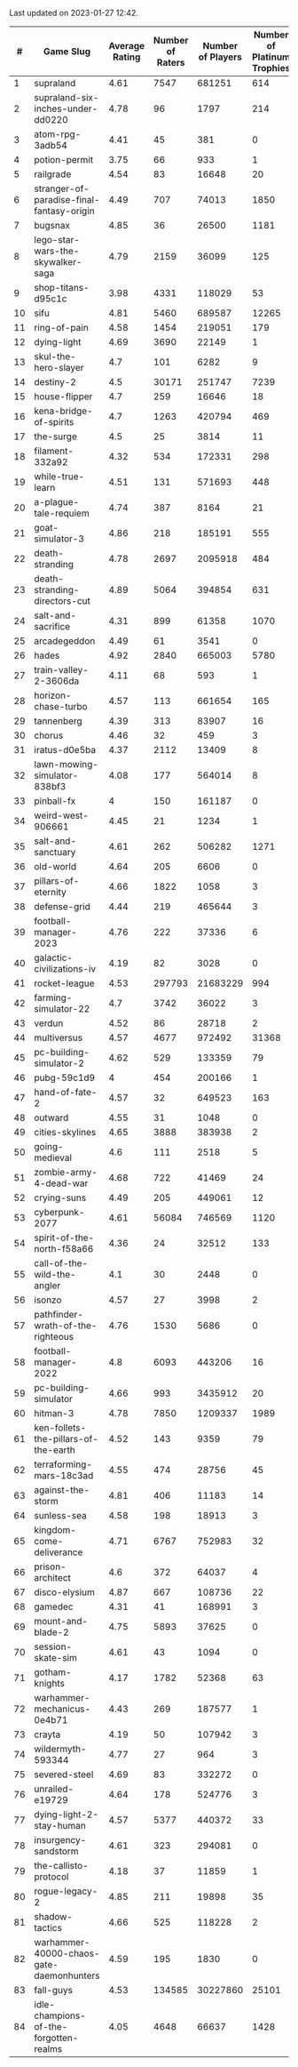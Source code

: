 Last updated on 2023-01-27 12:42.


|#|Game Slug|Average Rating|Number of Raters|Number of Players|Number of Platinum Trophies|Max Rarity (%)|
|---|---|---|---|---|---|---|
|1|supraland|4.61|7547|681251|614|99|
|2|supraland-six-inches-under-dd0220|4.78|96|1797|214|99|
|3|atom-rpg-3adb54|4.41|45|381|0|98|
|4|potion-permit|3.75|66|933|1|98|
|5|railgrade|4.54|83|16648|20|98|
|6|stranger-of-paradise-final-fantasy-origin|4.49|707|74013|1850|98|
|7|bugsnax|4.85|36|26500|1181|97|
|8|lego-star-wars-the-skywalker-saga|4.79|2159|36099|125|97|
|9|shop-titans-d95c1c|3.98|4331|118029|53|97|
|10|sifu|4.81|5460|689587|12265|97|
|11|ring-of-pain|4.58|1454|219051|179|96|
|12|dying-light|4.69|3690|22149|1|95|
|13|skul-the-hero-slayer|4.7|101|6282|9|95|
|14|destiny-2|4.5|30171|251747|7239|94|
|15|house-flipper|4.7|259|16646|18|94|
|16|kena-bridge-of-spirits|4.7|1263|420794|469|94|
|17|the-surge|4.5|25|3814|11|94|
|18|filament-332a92|4.32|534|172331|298|93|
|19|while-true-learn|4.51|131|571693|448|93|
|20|a-plague-tale-requiem|4.74|387|8164|21|92|
|21|goat-simulator-3|4.86|218|185191|555|92|
|22|death-stranding|4.78|2697|2095918|484|91|
|23|death-stranding-directors-cut|4.89|5064|394854|631|91|
|24|salt-and-sacrifice|4.31|899|61358|1070|91|
|25|arcadegeddon|4.49|61|3541|0|90|
|26|hades|4.92|2840|665003|5780|89|
|27|train-valley-2-3606da|4.11|68|593|1|89|
|28|horizon-chase-turbo|4.57|113|661654|165|88|
|29|tannenberg|4.39|313|83907|16|88|
|30|chorus|4.46|32|459|3|87|
|31|iratus-d0e5ba|4.37|2112|13409|8|85|
|32|lawn-mowing-simulator-838bf3|4.08|177|564014|8|85|
|33|pinball-fx|4|150|161187|0|85|
|34|weird-west-906661|4.45|21|1234|1|85|
|35|salt-and-sanctuary|4.61|262|506282|1271|83|
|36|old-world|4.64|205|6606|0|82|
|37|pillars-of-eternity|4.66|1822|1058|3|81|
|38|defense-grid|4.44|219|465644|3|80|
|39|football-manager-2023|4.76|222|37336|6|79|
|40|galactic-civilizations-iv|4.19|82|3028|0|79|
|41|rocket-league|4.53|297793|21683229|994|78|
|42|farming-simulator-22|4.7|3742|36022|3|77|
|43|verdun|4.52|86|28718|2|76|
|44|multiversus|4.57|4677|972492|31368|75|
|45|pc-building-simulator-2|4.62|529|133359|79|75|
|46|pubg-59c1d9|4|454|200166|1|73|
|47|hand-of-fate-2|4.57|32|649523|163|72|
|48|outward|4.55|31|1048|0|72|
|49|cities-skylines|4.65|3888|383938|2|71|
|50|going-medieval|4.6|111|2518|5|68|
|51|zombie-army-4-dead-war|4.68|722|41469|24|67|
|52|crying-suns|4.49|205|449061|12|66|
|53|cyberpunk-2077|4.61|56084|746569|1120|65|
|54|spirit-of-the-north-f58a66|4.36|24|32512|133|65|
|55|call-of-the-wild-the-angler|4.1|30|2448|0|64|
|56|isonzo|4.57|27|3998|2|57|
|57|pathfinder-wrath-of-the-righteous|4.76|1530|5686|0|51|
|58|football-manager-2022|4.8|6093|443206|16|49|
|59|pc-building-simulator|4.66|993|3435912|20|48|
|60|hitman-3|4.78|7850|1209337|1989|47|
|61|ken-follets-the-pillars-of-the-earth|4.52|143|9359|79|44|
|62|terraforming-mars-18c3ad|4.55|474|28756|45|44|
|63|against-the-storm|4.81|406|11183|14|38|
|64|sunless-sea|4.58|198|18913|3|36|
|65|kingdom-come-deliverance|4.71|6767|752983|32|30|
|66|prison-architect|4.6|372|64037|4|29|
|67|disco-elysium|4.87|667|108736|22|28|
|68|gamedec|4.31|41|168991|3|27|
|69|mount-and-blade-2|4.75|5893|37625|0|27|
|70|session-skate-sim|4.61|43|1094|0|27|
|71|gotham-knights|4.17|1782|52368|63|26|
|72|warhammer-mechanicus-0e4b71|4.43|269|187577|1|25|
|73|crayta|4.19|50|107942|3|23|
|74|wildermyth-593344|4.77|27|964|3|18|
|75|severed-steel|4.69|83|332272|0|16|
|76|unrailed-e19729|4.64|178|524776|3|9|
|77|dying-light-2-stay-human|4.57|5377|440372|33|7|
|78|insurgency-sandstorm|4.61|323|294081|0|5|
|79|the-callisto-protocol|4.18|37|11859|1|5|
|80|rogue-legacy-2|4.85|211|19898|35|4|
|81|shadow-tactics|4.66|525|118228|2|4|
|82|warhammer-40000-chaos-gate-daemonhunters|4.59|195|1830|0|4|
|83|fall-guys|4.53|134585|30227860|25101|1|
|84|idle-champions-of-the-forgotten-realms|4.05|4648|66637|1428|0.6|
